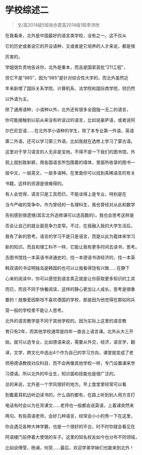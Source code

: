 
# 学校综述二  

> 文/高2014级5班徐亦君高2014级1班李沛欣  

在我看来，北外是中国最好的语言类学校，没有之一。这不仅从

它的历史或者说它的开设语种，又或者是它培养的人才来说，都是很

厉害的。

学姐很负责地告诉你，北外是重本，而且是国家首批“211工程”，

但它不是“985”，因为“985”是针对综合性大学的，而北外虽然近

年来新增了国际关系学院、计算机系、法学院和国际商学院，但仍然

以外语为主。

除了通用语种，小语种以外，北外还有很多全国独一无二的语言，

你可能接触到以前从来没有听说过的语言，比如说豪萨语，或者说阿

尔巴尼亚语……在北外学小语种的学生，除了本专业第一外语，英语

第二外语，还可以学习第三外语，比如我就在选修上学习了蒙古语。

这里对于学习语言的人无非是宝地。不得不提一下我们的图书馆，外

观上就别致新颖，用各国语言所包围着的墙体，里面所收录的图书一

层中文，一层英文，一层多语种。在里面你可以找到真稀语言的有关

书籍，这样的资源是很难得的。

有人会觉得，语言只是工具而已，不能谈得上是专业，特别是在

当今严峻的竞争中。作为曾经的一名理科生，我也曾经对从此和数学

告别感到很遗憾(其实北外选修课可以选高数的)，我也会思考这样是

否会让自己的就业面竞争力变窄。不过，在我融入我的大学生活后，

我有了新的思考。语言的学习不是只是语言，而是以此为载体来学习

新的知识。而且和理工科不一样，它能让我有更多时间去读书，思考。

去图书馆找一本英语书讲通史的，找一本德语书讲经济的，找一本英

韩双语的书证明独岛是韩国的也可以让我看得饶有兴致……在静下

心来的阅读中，你可以感觉到语言真正就是让你获取更多知识的工具

而已，而且不同于快餐阅读，这样的静心更加让人成长，思考是很重

要的！就像爱因斯坦不喜欢德国的学校，那是因为他觉得在那如同兵

营一般的学校里不能让人思考。

北外的语言教学是不同于其他学校的。因为实际上这里的语言教

育只有2年，而其他学校通常是四年一直会上语言课。北外从大三开

始，就可以选专业，比如德语来说，需要从外交，经济，语言学，翻

译，文学，跨文化中选出4个作为自己的学习方向，课堂就变成了老

师用德语教授对应科目，而不会再像其他学校一样，专门设置课来学

习德语。所以北外的毕业生，知识面和技能也是很广泛的。

总的来说，北外是一个学风很好的地方。早上食堂里经常可以看

到戴着耳机边听边读书的，什么语的都有，在路上听到别人用方言打

电话有时会以为在背课文……老师也一般都会说英语，上着课突然来

两句。有些英语老师，会好几种语言，经常会小小的秀一下在这里，

你会遇见各种大神学霸，也是一个很好的平台，时不时你就会看见在

阿语楼门前停着大使馆的车子。这里的知名校友如今也分布不同领域，

比如说傅莹，杨澜，何炅……最后，欢迎学弟学妹们也能来到北外！


